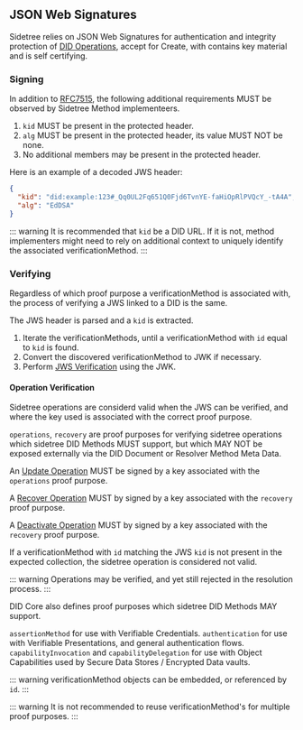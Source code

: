 ## JSON Web Signatures

Sidetree relies on JSON Web Signatures for authentication and integrity protection of [DID Operations](https://identity.foundation/sidetree/spec/#did-operations), accept for Create, with contains key material and is self certifying.

### Signing

In addition to [RFC7515](https://tools.ietf.org/html/rfc7515), the following additional requirements MUST be observed by Sidetree Method implementeers.

1. `kid` MUST be present in the protected header.
2. `alg` MUST be present in the protected header, its value MUST NOT be none.
3. No additional members may be present in the protected header.

Here is an example of a decoded JWS header:

```json
{
  "kid": "did:example:123#_Qq0UL2Fq651Q0Fjd6TvnYE-faHiOpRlPVQcY_-tA4A",
  "alg": "EdDSA"
}
```

::: warning
  It is recommended that `kid` be a DID URL. If it is not, method implementers might need to rely on additional context to uniquely identify the associated verificationMethod. 
:::

### Verifying

Regardless of which proof purpose a verificationMethod is associated with, the process of verifying a JWS linked to a DID is the same.

The JWS header is parsed and a `kid` is extracted.

1. Iterate the verificationMethods, until a verificationMethod with `id` equal to `kid` is found.
2. Convert the discovered verificationMethod to JWK if necessary.
3. Perform [JWS Verification](https://tools.ietf.org/html/rfc7515#section-5.2) using the JWK.

#### Operation Verification

Sidetree operations are considerd valid when the JWS can be verified, and where the key used is associated with the correct proof purpose.

`operations`, `recovery` are proof purposes for verifying sidetree operations which sidetree DID Methods MUST support, but which MAY NOT be exposed externally via the DID Document or Resolver Method Meta Data.

An [Update Operation](https://identity.foundation/sidetree/spec/#update) MUST be signed by a key associated with the `operations` proof purpose. 

A [Recover Operation](https://identity.foundation/sidetree/spec/#recover) MUST by signed by a key associated with the `recovery` proof purpose. 

A [Deactivate Operation](https://identity.foundation/sidetree/spec/#deactivate) MUST by signed by a key associated with the `recovery` proof purpose. 

If a verificationMethod with `id` matching the JWS `kid` is not present in the expected collection, the sidetree operation is considered not valid.

::: warning
  Operations may be verified, and yet still rejected in the resolution process.
:::

DID Core also defines proof purposes which sidetree DID Methods MAY support.

`assertionMethod` for use with Verifiable Credentials.
`authentication` for use with Verifiable Presentations, and general authentication flows.
`capabilityInvocation` and `capabilityDelegation` for use with Object Capabilities used by Secure Data Stores / Encrypted Data vaults. 

::: warning
  verificationMethod objects can be embedded, or referenced by `id`.
:::

::: warning
  It is not recommended to reuse verificationMethod's for multiple proof purposes.
:::